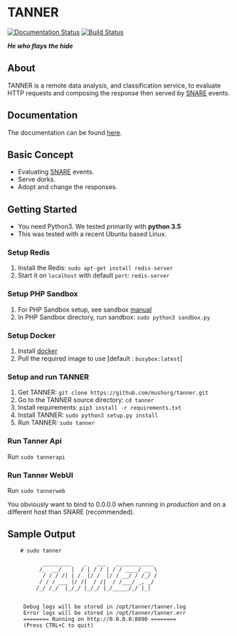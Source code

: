 TANNER 
======
[![Documentation Status](https://readthedocs.org/projects/tanner/badge/?version=latest)](http://tanner.readthedocs.io/en/latest/?badge=latest)
[![Build Status](https://travis-ci.org/mushorg/tanner.svg?branch=master)](https://travis-ci.org/mushorg/tanner)

<b><i>He who flays the hide</b></i>

About
--------
TANNER is a remote data analysis, and classification service, to evaluate HTTP requests and composing the response then served by [SNARE](https://github.com/mushorg/snare) events.

Documentation
---------------
The documentation can be found [here](http://tanner.readthedocs.io).

Basic Concept
-------------

- Evaluating [SNARE](https://github.com/mushorg/snare) events.
- Serve dorks.
- Adopt and change the responses.


Getting Started
---------------

- You need Python3. We tested primarily with **python 3.5**
- This was tested with a recent Ubuntu based Linux.


### Setup Redis


1. Install the Redis: ``sudo apt-get install redis-server``
2. Start it on ``localhost`` with default ``port``: ``redis-server``

### Setup PHP Sandbox


1. For PHP Sandbox setup, see sandbox [manual](https://github.com/mushorg/phpox)
2. In PHP Sandbox directory, run sandbox: ``sudo python3 sandbox.py``

### Setup Docker


1. Install [docker](https://docs.docker.com/engine/installation/linux/ubuntu/)
2. Pull the required image to use [default : ``busybox:latest``]

### Setup and run TANNER


1. Get TANNER: `git clone https://github.com/mushorg/tanner.git`
2. Go to the TANNER source  directory: ``cd tanner`` 
3. Install requirements: `pip3 install -r requirements.txt`
4. Install TANNER: ``sudo python3 setup.py install``
5. Run TANNER: ``sudo tanner``

### Run Tanner Api

Run ``sudo tannerapi``

### Run Tanner WebUI

Run ``sudo tannerweb``

You obviously want to bind to 0.0.0.0 when running in <i>production</i> and on a different host than SNARE (recommended).

## Sample Output


```shell
    # sudo tanner
    
           _________    _   ___   ____________
          /_  __/   |  / | / / | / / ____/ __ \
           / / / /| | /  |/ /  |/ / __/ / /_/ /
          / / / ___ |/ /|  / /|  / /___/ _, _/
         /_/ /_/  |_/_/ |_/_/ |_/_____/_/ |_|

    
     Debug logs will be stored in /opt/tanner/tanner.log
     Error logs will be stored in /opt/tanner/tanner.err
     ======== Running on http://0.0.0.0:8090 ========
     (Press CTRL+C to quit)
     
```
